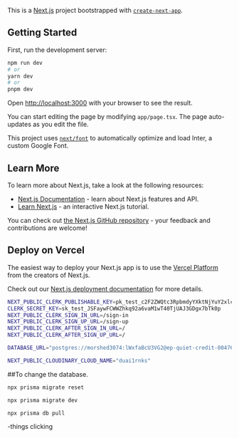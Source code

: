 This is a [Next.js](https://nextjs.org/) project bootstrapped with [`create-next-app`](https://github.com/vercel/next.js/tree/canary/packages/create-next-app).

## Getting Started

First, run the development server:

```bash
npm run dev
# or
yarn dev
# or
pnpm dev
```

Open [http://localhost:3000](http://localhost:3000) with your browser to see the result.

You can start editing the page by modifying `app/page.tsx`. The page auto-updates as you edit the file.

This project uses [`next/font`](https://nextjs.org/docs/basic-features/font-optimization) to automatically optimize and load Inter, a custom Google Font.

## Learn More

To learn more about Next.js, take a look at the following resources:

- [Next.js Documentation](https://nextjs.org/docs) - learn about Next.js features and API.
- [Learn Next.js](https://nextjs.org/learn) - an interactive Next.js tutorial.

You can check out [the Next.js GitHub repository](https://github.com/vercel/next.js/) - your feedback and contributions are welcome!

## Deploy on Vercel

The easiest way to deploy your Next.js app is to use the [Vercel Platform](https://vercel.com/new?utm_medium=default-template&filter=next.js&utm_source=create-next-app&utm_campaign=create-next-app-readme) from the creators of Next.js.

Check out our [Next.js deployment documentation](https://nextjs.org/docs/deployment) for more details.

```bash
NEXT_PUBLIC_CLERK_PUBLISHABLE_KEY=pk_test_c2F2ZWQtc3RpbmdyYXktNjYuY2xlcmsuYWNjb3VudHMuZGV2JA
CLERK_SECRET_KEY=sk_test_JSFaywFCWWZhkq92a6vaM1wT40TjUAJ3GDgx7bTk0p
NEXT_PUBLIC_CLERK_SIGN_IN_URL=/sign-in
NEXT_PUBLIC_CLERK_SIGN_UP_URL=/sign-up
NEXT_PUBLIC_CLERK_AFTER_SIGN_IN_URL=/
NEXT_PUBLIC_CLERK_AFTER_SIGN_UP_URL=/

DATABASE_URL="postgres://morshed3074:lWxfaBcU3VG2@ep-quiet-credit-00476040.ap-southeast-1.aws.neon.tech/neondb"

NEXT_PUBLIC_CLOUDINARY_CLOUD_NAME="duai1rnks"


```

##To change the database.

```bash
npx prisma migrate reset
```

```bash
npx prisma migrate dev
```

```bash
npx prisma db pull
```


-things clicking